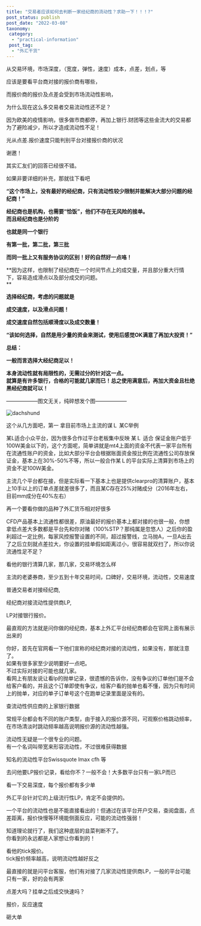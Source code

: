 ```yaml
---
title: "交易者应该如何去判断一家经纪商的流动性？求助一下！！！?"
post_status: publish
post_date: "2022-03-08"
taxonomy:
 category: 
  - "practical-information"
 post_tag: 
  - "外汇干货"
---
```


从交易环境，市场深度，（宽度，弹性，速度）成本，点差，划点，等

应该是要看平台商对接的报价商有哪些，

而报价商的报价及点差会受到市场流动性影响，

为什么现在这么多交易者交易流动性还不足？

因为欧美的疫情影响，很多做市商都停，再加上银行.财团等这些金流大的交易都为了避险减少，所以才造成流动性不足！

光从点差.报价速度只能判别平台对接报价商的状况

谢邀！

其实汇友们的回答已经很不错。  

如果非要详细的补充，那就往下看吧

**“这个市场上，没有最好的经纪商，只有流动性较少限制并能解决大部分问题的经纪商！”**

**经纪商也是机构，也需要“恰饭”，他们不存在无风险的接单。  
而且经纪商也是分阶的**

**也就是同一个银行**

**有第一批，第二批，第三批**

**而同一批上又有服务协议的区别！好的自然好一点咯！**

**因为这样，也限制了经纪商在一个时间节点上的成交量，并且部分重大行情下，容易造成滑点以及部分成交的问题。  
**

**选择经纪商，考虑的问题就是**

**成交速度，以及滑点问题！**

**成交速度自然包括顺滑度以及成交数量！**

**“该如何选择，自然是用少量的资金来测试，使用后感觉OK满意了再加大投资！”**

**总结：**

**一般而言选择大经纪商足以！**

**本身流动性就有局限性的，无需过分的针对这一点。  
就算是有许多银行，合格的可能就几家而已！总之使用满意后，再加大资金且杜绝黑经纪商就可以！**

——————图文无关，纯碎想发个图——————

![dachshund](https://img.dgrhw.net/upload/images/huihu/2020/04/14/111240333.gif)

这个从几方面吧，第一 拿目前市场上主流的谋Ｌ 某C举例

某L适合小众平台，因为很多合作过平台老板集中反映 某Ｌ 适合 保证金账户低于100Ｗ美金以下的，这个方面呢，简单讲就是mt4上面的资金不代表一家平台所有在流通性账户的资金，比如大部分平台会根据账面资金按比例在流通性公司存放保证金，基本上在30%-50%不等，所以一般合作某Ｌ的平台实际上清算到市场上的资金不足100Ｗ美金。  

主流几个平台都在接，但是实际看一下基本上也是提供clearpro的清算账户，基本上10手以上的订单点差就差很多了，而且某C存在25%对赌成分（2016年左右，目前mm成分在40%左右）

再一个要看你做的品种了外汇货币相对好很多

CFD产品基本上流通性都很差，原油最好的报价基本上都对接的也很一般，你想拿低点差大多数都是平台先和你对赌（100%STP？那纯属是忽悠人）之后你的盈利超过一定比例，每家风控报警设置的不同，超过报警线，立马抛A，一旦A出去了之后立刻就点差拉大，你设置的挂单假如距离过小，很容易就双扫了，所以你说流通性足不足？

看他的银行清算几家，那几家，交易环境怎么样

主流的老婆券商，至少五到十年交易时间，口碑好，交易环境，流动性，交易速度

普通交易者对接经纪商,

经纪商对接流动性提供商LP,

LP对接银行报价。  

最直观的方法就是问你做的经纪商，基本上外汇平台经纪商都会在官网上面有展示出来的

你好，首先在官网看一下他们宣称的经纪商对接的流动性，如果没有，那就注意了。  
如果有很多家至少说明要好一点吧。  
不过实际对接的可能也就几家。  
看网上有朋友说让看lp的抛单记录，很遗憾的告诉你，没有争议的订单他们是不会给客户看的，并且这个订单即使有争议，给客户看的抛单也看不懂，因为只有时间上的抛单，对应的单子订单号这个在跑单记录里面是没有的。  

查流动性供应商的上家银行数据

常规平台都会有不同的账户类型，由于接入的报价源不同，可观察价格跳动频率，在市场清淡时跳动频率越高说明报价源的流动性越强。  

流动性无疑是一个很专业的问题。  
有一个名词叫带宽来形容流动性，不过很难获得数据

知名的流动性平台Swissquote lmax cfh 等

去问他要LP报价记录，看给你不？一般不会！大多数平台只有一家LP而已

看一下交易深度，每个报价都有多少单

外汇平台针对它的上级流行性LP，肯定不会提供的。  

一个平台的流动性也是不能直接看出的！但通过在该平台开户交易，查阅盘面，点差距离，报价快慢等环境能侧面反应，可能的流动性强弱！

知道理论就行了，我们这种底层的韭菜判断不了。  
你看到的永远都是人家想让你看到的！

看他的tick报价。  
tick报价频率越高，说明流动性越好反之

最直接的就是问平台客服，他们有对接了几家流动性提供商LP，一般的平台可能只有一家，好的会有两家

点差大吗？挂单之后成交快速吗？

报价，反应速度

砸大单
